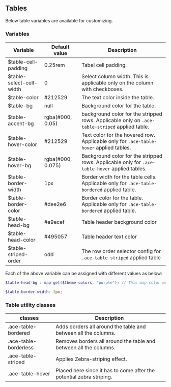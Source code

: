 ## Tables
Below table variables are available for customizing.

### Variables

| Variable | Default value | Description |
| -------------- |------------ |------------ |
| $table-cell-padding    | 0.25rem | Tabel cell padding. |
| $table-select-cell-width | 0 | Select column width. This is applicable only on the column with checkboxes. |
| $table-color | #212529 | The text color inside the table. |
| $table-bg| null | Background color for the table.|
|$table-accent-bg| rgba(#000, 0.05) | background color for the stripped rows. Applicable only on `.ace-table-striped` applied table.|
|$table-hover-color| #212529 | Text color for the hovered row. Applicable only for `.ace-table-hover` applied tables. |
|$table-hover-bg| rgba(#000, 0.075) |Background color for the stripped rows. Applicable only for `.ace-table-hover` applied tables. |
|$table-border-width| 1px | Border width for the table cells. Applicable only for `.ace-table-bordered` applied table. |
|$table-border-color| #dee2e6 | Border color for the table. Applicable only for `.ace-table-bordered` applied table.   |
|$table-head-bg| #e9ecef | Table header background color |
|$table-head-color| #495057 | Table header text color |
|$table-striped-order| odd | The row order selector config for `.ace-table-striped` applied table |

Each of the above variable can be assigned with different values as below:
```scss
$table-head-bg : map-get($theme-colors, "purple"); // This map color must be present in the $theme-colors map.

$table-border-width: 2px;
```
### Table utility classes

| classes |  Description |
| -------------- |------------ |
| .ace-table-bordered    | Adds borders all around the table and between all the columns. |
| .ace-table-borderless    | Removes borders all around the table and between all the columns. |
| .ace-table-striped    | Applies Zebra-striping effect. |
| .ace-table-hover   | Placed here since it has to come after the potential zebra striping. |